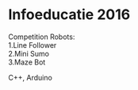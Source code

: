 # Infoeducatie 2016

Competition Robots: </br>
1.Line Follower  </br>
2.Mini Sumo  </br>
3.Maze Bot  </br>
 
C++, Arduino
